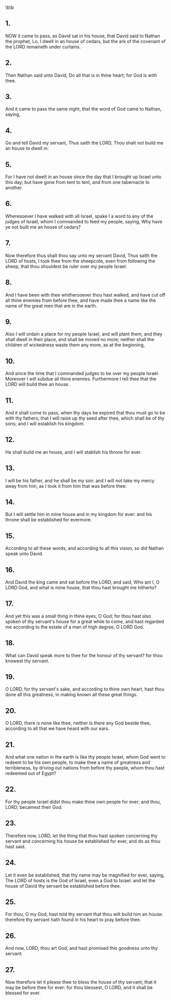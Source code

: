 \b\b
## 1.
NOW it came to pass, as David sat in his house, that David said to Nathan the prophet, Lo, I dwell in an house of cedars, but the ark of the covenant of the LORD remaineth under curtains.
## 2.
Then Nathan said unto David, Do all that is in thine heart; for God is with thee.
## 3.
And it came to pass the same night, that the word of God came to Nathan, saying,
## 4.
Go and tell David my servant, Thus saith the LORD, Thou shalt not build me an house to dwell in:
## 5.
For I have not dwelt in an house since the day that I brought up Israel unto this day; but have gone from tent to tent, and from one tabernacle to another.
## 6.
Wheresoever I have walked with all Israel, spake I a word to any of the judges of Israel, whom I commanded to feed my people, saying, Why have ye not built me an house of cedars?
## 7.
Now therefore thus shalt thou say unto my servant David, Thus saith the LORD of hosts, I took thee from the sheepcote, even from following the sheep, that thou shouldest be ruler over my people Israel:
## 8.
And I have been with thee whithersoever thou hast walked, and have cut off all thine enemies from before thee, and have made thee a name like the name of the great men that are in the earth.
## 9.
Also I will ordain a place for my people Israel, and will plant them, and they shall dwell in their place, and shall be moved no more; neither shall the children of wickedness waste them any more, as at the beginning,
## 10.
And since the time that I commanded judges to be over my people Israel.  Moreover I will subdue all thine enemies. Furthermore I tell thee that the LORD will build thee an house.
## 11.
And it shall come to pass, when thy days be expired that thou must go to be with thy fathers, that I will raise up thy seed after thee, which shall be of thy sons; and I will establish his kingdom.
## 12.
He shall build me an house, and I will stablish his throne for ever.
## 13.
I will be his father, and he shall be my son: and I will not take my mercy away from him, as I took it from him that was before thee:
## 14.
But I will settle him in mine house and in my kingdom for ever: and his throne shall be established for evermore.
## 15.
According to all these words, and according to all this vision, so did Nathan speak unto David.
## 16.
And David the king came and sat before the LORD, and said, Who am I, O LORD God, and what is mine house, that thou hast brought me hitherto?
## 17.
And yet this was a small thing in thine eyes, O God; for thou hast also spoken of thy servant's house for a great while to come, and hast regarded me according to the estate of a man of high degree, O LORD God.
## 18.
What can David speak more to thee for the honour of thy servant?  for thou knowest thy servant.
## 19.
O LORD, for thy servant's sake, and according to thine own heart, hast thou done all this greatness, in making known all these great things.
## 20.
O LORD, there is none like thee, neither is there any God beside thee, according to all that we have heard with our ears.
## 21.
And what one nation in the earth is like thy people Israel, whom God went to redeem to be his own people, to make thee a name of greatness and terribleness, by driving out nations from before thy people, whom thou hast redeemed out of Egypt?
## 22.
For thy people Israel didst thou make thine own people for ever; and thou, LORD, becamest their God.
## 23.
Therefore now, LORD, let the thing that thou hast spoken concerning thy servant and concerning his house be established for ever, and do as thou hast said.
## 24.
Let it even be established, that thy name may be magnified for ever, saying, The LORD of hosts is the God of Israel, even a God to Israel: and let the house of David thy servant be established before thee.
## 25.
For thou, O my God, hast told thy servant that thou wilt build him an house: therefore thy servant hath found in his heart to pray before thee.
## 26.
And now, LORD, thou art God, and hast promised this goodness unto thy servant:
## 27.
Now therefore let it please thee to bless the house of thy servant, that it may be before thee for ever: for thou blessest, O LORD, and it shall be blessed for ever.
